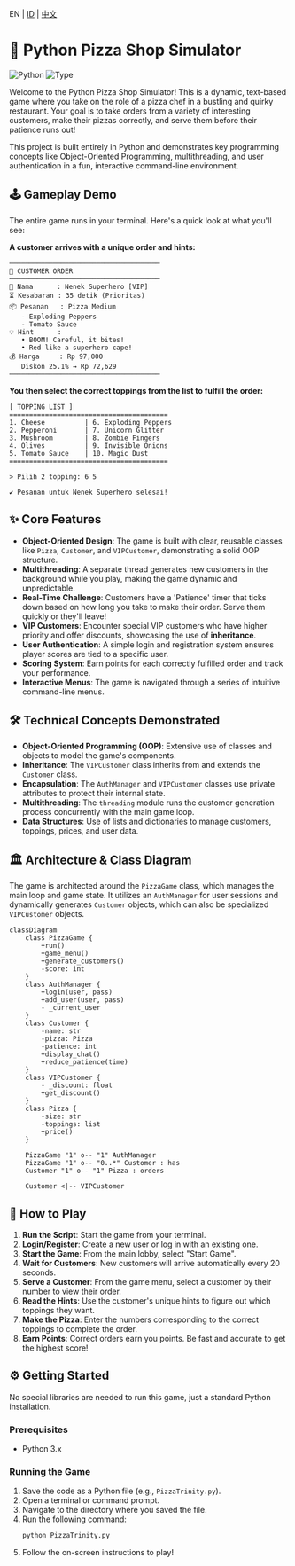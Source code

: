 EN | [ID](docs/READMEid.md) | [中文](READMECN.md)
# 🍕 Python Pizza Shop Simulator

![Python](https://img.shields.io/badge/python-3.x-blue.svg)
![Type](https://img.shields.io/badge/type-school_project-green.svg)

Welcome to the Python Pizza Shop Simulator! This is a dynamic, text-based game where you take on the role of a pizza chef in a bustling and quirky restaurant. Your goal is to take orders from a variety of interesting customers, make their pizzas correctly, and serve them before their patience runs out!

This project is built entirely in Python and demonstrates key programming concepts like Object-Oriented Programming, multithreading, and user authentication in a fun, interactive command-line environment.

## 🕹️ Gameplay Demo

The entire game runs in your terminal. Here's a quick look at what you'll see:

**A customer arrives with a unique order and hints:**
```
──────────────────────────────────────
🍕 CUSTOMER ORDER
──────────────────────────────────────
👤 Nama      : Nenek Superhero [VIP]
⏳ Kesabaran : 35 detik (Prioritas)
📦 Pesanan   : Pizza Medium
   - Exploding Peppers
   - Tomato Sauce
💡 Hint      :
   • BOOM! Careful, it bites!
   • Red like a superhero cape!
💰 Harga     : Rp 97,000
   Diskon 25.1% → Rp 72,629
──────────────────────────────────────
```

**You then select the correct toppings from the list to fulfill the order:**
```
[ TOPPING LIST ]
========================================
1. Cheese          | 6. Exploding Peppers
2. Pepperoni       | 7. Unicorn Glitter
3. Mushroom        | 8. Zombie Fingers
4. Olives          | 9. Invisible Onions
5. Tomato Sauce    | 10. Magic Dust
========================================

> Pilih 2 topping: 6 5

✔ Pesanan untuk Nenek Superhero selesai!
```

## ✨ Core Features

-   **Object-Oriented Design**: The game is built with clear, reusable classes like `Pizza`, `Customer`, and `VIPCustomer`, demonstrating a solid OOP structure.
-   **Multithreading**: A separate thread generates new customers in the background while you play, making the game dynamic and unpredictable.
-   **Real-Time Challenge**: Customers have a 'Patience' timer that ticks down based on how long you take to make their order. Serve them quickly or they'll leave!
-   **VIP Customers**: Encounter special VIP customers who have higher priority and offer discounts, showcasing the use of **inheritance**.
-   **User Authentication**: A simple login and registration system ensures player scores are tied to a specific user.
-   **Scoring System**: Earn points for each correctly fulfilled order and track your performance.
-   **Interactive Menus**: The game is navigated through a series of intuitive command-line menus.

## 🛠️ Technical Concepts Demonstrated

-   **Object-Oriented Programming (OOP)**: Extensive use of classes and objects to model the game's components.
-   **Inheritance**: The `VIPCustomer` class inherits from and extends the `Customer` class.
-   **Encapsulation**: The `AuthManager` and `VIPCustomer` classes use private attributes to protect their internal state.
-   **Multithreading**: The `threading` module runs the customer generation process concurrently with the main game loop.
-   **Data Structures**: Use of lists and dictionaries to manage customers, toppings, prices, and user data.

## 🏛️ Architecture & Class Diagram

The game is architected around the `PizzaGame` class, which manages the main loop and game state. It utilizes an `AuthManager` for user sessions and dynamically generates `Customer` objects, which can also be specialized `VIPCustomer` objects.

```mermaid
classDiagram
    class PizzaGame {
        +run()
        +game_menu()
        +generate_customers()
        -score: int
    }
    class AuthManager {
        +login(user, pass)
        +add_user(user, pass)
        - _current_user
    }
    class Customer {
        -name: str
        -pizza: Pizza
        -patience: int
        +display_chat()
        +reduce_patience(time)
    }
    class VIPCustomer {
        - _discount: float
        +get_discount()
    }
    class Pizza {
        -size: str
        -toppings: list
        +price()
    }

    PizzaGame "1" o-- "1" AuthManager
    PizzaGame "1" o-- "0..*" Customer : has
    Customer "1" o-- "1" Pizza : orders

    Customer <|-- VIPCustomer
```

## 🚀 How to Play

1.  **Run the Script**: Start the game from your terminal.
2.  **Login/Register**: Create a new user or log in with an existing one.
3.  **Start the Game**: From the main lobby, select "Start Game".
4.  **Wait for Customers**: New customers will arrive automatically every 20 seconds.
5.  **Serve a Customer**: From the game menu, select a customer by their number to view their order.
6.  **Read the Hints**: Use the customer's unique hints to figure out which toppings they want.
7.  **Make the Pizza**: Enter the numbers corresponding to the correct toppings to complete the order.
8.  **Earn Points**: Correct orders earn you points. Be fast and accurate to get the highest score!

## ⚙️ Getting Started

No special libraries are needed to run this game, just a standard Python installation.

### Prerequisites
- Python 3.x

### Running the Game
1.  Save the code as a Python file (e.g., `PizzaTrinity.py`).
2.  Open a terminal or command prompt.
3.  Navigate to the directory where you saved the file.
4.  Run the following command:
    ```sh
    python PizzaTrinity.py
    ```
5.  Follow the on-screen instructions to play!